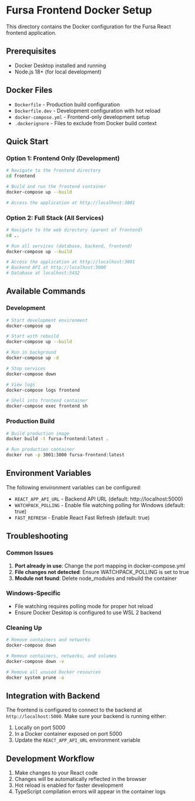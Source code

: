 # Fursa Frontend Docker Setup

This directory contains the Docker configuration for the Fursa React frontend application.

## Prerequisites

- Docker Desktop installed and running
- Node.js 18+ (for local development)

## Docker Files

- `Dockerfile` - Production build configuration
- `Dockerfile.dev` - Development configuration with hot reload
- `docker-compose.yml` - Frontend-only development setup
- `.dockerignore` - Files to exclude from Docker build context

## Quick Start

### Option 1: Frontend Only (Development)

```bash
# Navigate to the frontend directory
cd frontend

# Build and run the frontend container
docker-compose up --build

# Access the application at http://localhost:3001
```

### Option 2: Full Stack (All Services)

```bash
# Navigate to the web directory (parent of frontend)
cd ..

# Run all services (database, backend, frontend)
docker-compose up --build

# Access the application at http://localhost:3001
# Backend API at http://localhost:5000
# Database at localhost:5432
```

## Available Commands

### Development

```bash
# Start development environment
docker-compose up

# Start with rebuild
docker-compose up --build

# Run in background
docker-compose up -d

# Stop services
docker-compose down

# View logs
docker-compose logs frontend

# Shell into frontend container
docker-compose exec frontend sh
```

### Production Build

```bash
# Build production image
docker build -t fursa-frontend:latest .

# Run production container
docker run -p 3001:3000 fursa-frontend:latest
```

## Environment Variables

The following environment variables can be configured:

- `REACT_APP_API_URL` - Backend API URL (default: http://localhost:5000)
- `WATCHPACK_POLLING` - Enable file watching polling for Windows (default: true)
- `FAST_REFRESH` - Enable React Fast Refresh (default: true)

## Troubleshooting

### Common Issues

1. **Port already in use**: Change the port mapping in docker-compose.yml
2. **File changes not detected**: Ensure WATCHPACK_POLLING is set to true
3. **Module not found**: Delete node_modules and rebuild the container

### Windows-Specific

- File watching requires polling mode for proper hot reload
- Ensure Docker Desktop is configured to use WSL 2 backend

### Cleaning Up

```bash
# Remove containers and networks
docker-compose down

# Remove containers, networks, and volumes
docker-compose down -v

# Remove all unused Docker resources
docker system prune -a
```

## Integration with Backend

The frontend is configured to connect to the backend at `http://localhost:5000`. Make sure your backend is running either:

1. Locally on port 5000
2. In a Docker container exposed on port 5000
3. Update the `REACT_APP_API_URL` environment variable

## Development Workflow

1. Make changes to your React code
2. Changes will be automatically reflected in the browser
3. Hot reload is enabled for faster development
4. TypeScript compilation errors will appear in the container logs
